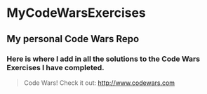 # MyCodeWarsExercises
## My personal Code Wars Repo
### Here is where I add in all the solutions to the Code Wars Exercises I have completed. 
> Code Wars! Check it out: http://www.codewars.com

